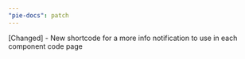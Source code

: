 ```yaml
---
"pie-docs": patch
---
```


[Changed] - New shortcode for a more info notification to use in each component code page
